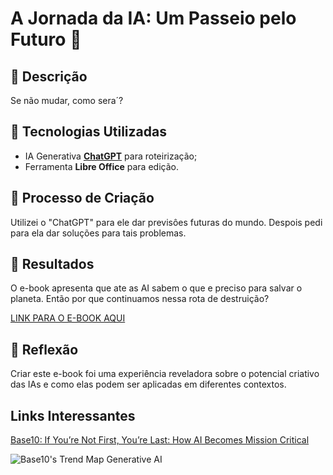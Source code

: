 # A Jornada da IA: Um Passeio pelo Futuro 🌌

## 📒 Descrição
Se não mudar, como sera´?

## 🤖 Tecnologias Utilizadas
- IA Generativa **[ChatGPT](https://chat.openai.com)** para roteirização;
- Ferramenta **Libre Office** para edição.

## 🧐 Processo de Criação
Utilizei o "ChatGPT" para ele dar previsôes futuras do mundo. Despois pedi para ela dar soluções para tais problemas.

## 🚀 Resultados
O e-book apresenta que ate as AI sabem o que e preciso para salvar o planeta. Então por que continuamos nessa rota de destruição?

[LINK PARA O E-BOOK AQUI]()

## 💭 Reflexão
Criar este e-book foi uma experiência reveladora sobre o potencial criativo das IAs e como elas podem ser aplicadas em diferentes contextos.


## Links Interessantes

[Base10: If You’re Not First, You’re Last: How AI Becomes Mission Critical](https://base10.vc/post/generative-ai-mission-critical/)

![Base10's Trend Map Generative AI](https://github.com/digitalinnovationone/lab-natty-or-not/assets/730492/f4df26e8-f8f7-4419-8252-c69d73ea930c)
